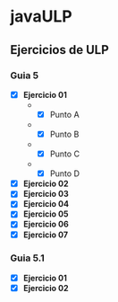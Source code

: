 # javaULP
## Ejercicios de ULP
### Guia 5
- [x] **Ejercicio 01**
  * - [x] Punto A
  * - [x] Punto B
  * - [x] Punto C 
  * - [x] Punto D 
- [x] **Ejercicio 02**
- [x] **Ejercicio 03**  
- [x] **Ejercicio 04**  
- [x] **Ejercicio 05** 
- [x] **Ejercicio 06**  
- [x] **Ejercicio 07**  
### Guia 5.1
- [x] **Ejercicio 01**
- [x] **Ejercicio 02**  
